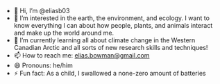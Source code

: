 - 👋 Hi, I’m @eliasb03
- 👀 I’m interested in the earth, the environment, and ecology. I want to know everything I can about how people, plants, and animals interact and make up the world around me.
- 🌱 I’m currently learning all about climate change in the Western Canadian Arctic and all sorts of new research skills and techniques! 
- 📫 How to reach me: elias.bowman@gmail.com
- 😄 Pronouns: he/him
- ⚡ Fun fact: As a child, I swallowed a none-zero amount of batteries

<!---
eliasb03/eliasb03 is a ✨ special ✨ repository because its `README.md` (this file) appears on your GitHub profile.
You can click the Preview link to take a look at your changes.
--->
